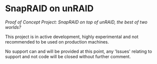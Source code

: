SnapRAID on unRAID
================
_Proof of Concept Project: SnapRAID on top of unRAID, the best of two worlds?_

This project is in active development, highly experimental and not recommended to be used on production machines.

No support can and will be provided at this point, any 'Issues' relating to support and not code will be closed without further comment.
